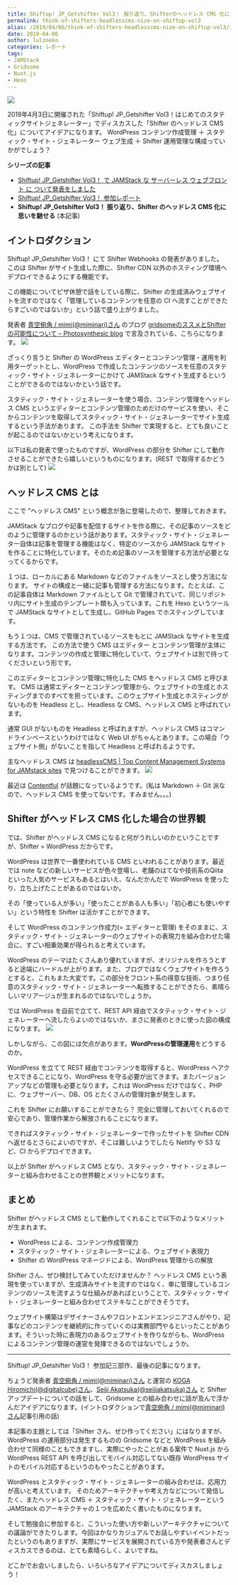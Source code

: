 ```yaml
---
title: Shiftup! JP_Getshifter Vol3！ 振り返り、Shifterのヘッドレス CMS 化に思いを馳せる
permalink: think-of-shifters-headlesscms-nize-on-shiftup-vol3
alias: /2019/04/06/think-of-shifters-headlesscms-nize-on-shiftup-vol3/index.html
date: 2019-04-06
author: lulzneko
categories: レポート
tags:
- JAMStack
- Gridsome
- Nuxt.js
- Hexo
---
```


![](/articles/assets/lulzneko/seminar/shifter/shifter.png)


2019年4月3日に開催された「Shiftup! JP_Getshifter Vol3！はじめてのスタティックサイトジェネレーター」でディスカスした「Shifter のヘッドレス CMS 化」についてアイデアになります。
WordPress コンテンツ作成管理 ＋ スタティック・サイト・ジェネレーター ウェブ生成 ＋ Shifter 運用管理な構成っていかがでしょう？

**シリーズの記事**
- [Shiftup! JP_Getshifter Vol3！ で JAMStack な サーバーレス ウェブフロント に ついて発表をしました](https://riotz.works/articles/lulzneko/2019/04/05/made-presentation-about-jamstack-at-shiftup-vol3/)
- [Shiftup! JP_Getshifter Vol3！ 参加レポート](https://riotz.works/articles/lulzneko/2019/04/03/take-seminar-on-shiftup-vol3/)
- **Shiftup! JP_Getshifter Vol3！ 振り返り、Shifter のヘッドレス CMS 化に思いを馳せる** (本記事)


## イントロダクション
Shiftup! JP_Getshifter Vol3！ にて Shifter Webhooks の発表がありました。
このは Shifter がサイト生成した際に、Shifter CDN 以外のホスティング環境へデプロイできるようにする機能です。

この機能についてピザ休憩で話をしている際に、Shifter の生成済みウェブサイトを流すのではなく「管理しているコンテンツを任意の CI へ流すことができたらすごいのではないか」という話で盛り上がりました。

発表者 [青空俯角 / mimi(@miminari)さん](https://twitter.com/miminari) のブログ [gridsomeのススメとShifterの可能性について – Photosynthesic blog](https://blog.photosynthesic.jp/2019/04/gridsome%e3%81%ae%e3%82%b9%e3%82%b9%e3%83%a1%e3%81%a8shifter%e3%81%ae%e5%8f%af%e8%83%bd%e6%80%a7%e3%81%ab%e3%81%a4%e3%81%84%e3%81%a6/) で言及されている、こちらになります。
![](/articles/assets/lulzneko/seminar/shifter/03-21.png)


ざっくり言うと Shifter の WordPress エディターとコンテンツ管理・運用を利用ターゲットとし、WordPress で作成したコンテンツのソースを任意のスタティック・サイト・ジェネレーターにかけて JAMStack なサイト生成するということができるのではないかという話です。

スタティック・サイト・ジェネレーターを使う場合、コンテンツ管理をヘッドレス CMS というエディターとコンテンツ管理のためだけのサービスを使い、そこからコンテンツを取得してスタティック・サイト・ジェネレーターでサイト生成するという手法があります。
この手法を Shifter で実現すると、とても良いことが起こるのではないかという考えになります。

以下は私の発表で使ったものですが、WordPress の部分を Shifter にして動作させることができたら嬉しいというものになります。(REST で取得するかどうかは別として)
![](/articles/assets/lulzneko/seminar/shifter/03-16.png)


## ヘッドレス CMS とは
ここで "ヘッドレス CMS" という概念が急に登場したので、整理しておきます。

JAMStack なブログや記事を配信するサイトを作る際に、その記事のソースをどのように管理するのかという話があります。スタティック・サイト・ジェネレーター自体は記事を管理する機能はなく、特定のソースから JAMStack なサイトを作ることに特化しています。そのため記事のソースを管理する方法が必要となってくるからです。

１つは、ローカルにある Markdown などのファイルをソースとし使う方法になります。
サイトの構成と一緒に記事も管理する方法になります。たとえば、この記事自体は Markdown ファイルとして Git で管理されていて、同じリポジトリ内にサイト生成のテンプレート類も入っています。これを Hexo というツールで JAMStack なサイトとして生成し、GitHub Pages でホスティングしています。

もう１つは、CMS で管理されているソースをもとに JAMStack なサイトを生成する方法です。
この方法で使う CMS はエディター とコンテンツ管理が主体になります。コンテンツの作成と管理に特化していて、ウェブサイトは別で持ってくださいという形です。

このエディターとコンテンツ管理に特化した CMS をヘッドレス CMS と呼びます。
CMS は通常エディターとコンテンツ管理から、ウェブサイトの生成とホスティングまでのすべてを担っています。このウェブサイト生成とホスティングがないものを Headless とし、Headless な CMS、ヘッドレス CMS と呼ばれています。

通常 GUI がないものを Headless と呼ばれますが、ヘッドレス CMS はコマンドラインベースというわけではなく Web UI がちゃんとあります。この場合「ウェブサイト側」がないことを指して Headless と呼ばれるようです。

主なヘッドレス CMS は [headlessCMS | Top Content Management Systems for JAMstack sites](https://headlesscms.org/) で見つけることができます。
![](/articles/assets/lulzneko/serverless/jamstack/04.png)

最近は [Contentful](https://www.contentful.com/) が話題になっているようです。(私は Markdown ＋ Git 派なので、ヘッドレス CMS を使ってないです。すみません。。。)


## Shifter がヘッドレス CMS 化した場合の世界観
では、Shifter がヘッドレス CMS になると何がうれしいのかということですが、Shifter = WordPress だからです。

WordPress は世界で一番使われている CMS といわれることがあります。最近では note などの新しいサービスが色々登場し、老舗のはてなや技術系のQiita といった人気のサービスもあるとはいえ、なんだかんだで WordPress を使ったり、立ち上げたことがあるのではないか。

その「使っている人が多い」「使ったことがある人も多い」「初心者にも使いやすい」という特性を Shifter は活かすことができます。

そして WordPress のコンテンツ作成力(= エディターと管理) をそのままに、スタティック・サイト・ジェネレーターのウェブサイトの表現力を組み合わせた場合に、すごい相乗効果が得られると考えています。

WordPress のテーマはたくさんあり優れていますが、オリジナルを作ろうとすると途端にハードルが上がります。また、ブログではなくウェブサイトを作ろうとすると、これもまた大変です。この部分をフロント系の得意な技術、つまり任意のスタティック・サイト・ジェネレーターへ転換することができたら、素晴らしいマリアージュが生まれるのではないでしょうか。

では WordPress を自前で立てて、REST API 経由でスタティック・サイト・ジェネレーターへ流したらよいのではないか、まさに発表のときに使った図の構成になります。
![](/articles/assets/lulzneko/seminar/shifter/03-16.png)

しかしながら、この図には欠点があります。**WordPressの管理運用**をどうするのか。

WordPress を立てて REST 経由でコンテンツを取得すると、WordPress へアクセスできることになり、WordPress を守る必要が出てきます。またバージョンアップなどの管理も必要となります。これは WordPress だけではなく、PHP に、ウェブサーバー、DB、OS とたくさんの管理対象が発生します。

これを Shifter にお願いすることができたら？
完全に管理しておいてくれるので安心であり、管理作業から解放されることになります。

できればスタティック・サイト・ジェネレーターで作ったサイトを Shifter CDN へ返せるとさらによいのですが、そこは難しいようでしたら Netlify や S3 など、CI からデプロイできます。

以上が Shifter がヘッドレス CMS となり、スタティック・サイト・ジェネレーターと組み合わせることの世界観とメリットになります。


## まとめ
Shifter がヘッドレス CMS として動作してくれることで以下のようなメリットが生まれます。
- WordPress による、コンテンツ作成管理力
- スタティック・サイト・ジェネレーターによる、ウェブサイト表現力
- Shifter の WordPress マネージドによる、WordPress 管理からの解放

Shifter さん、ぜひ検討してみていただけませんか？
ヘッドレス CMS という表現を使っていますが、生成済みサイトを流すのではなく、単に管理しているコンテンツのソースを流すような仕組みがあればということで、スタティック・サイト・ジェネレーターと組み合わせてステキなことができそうです。

ウェブサイト構築はデザイナーさんやフロントエンドエンジニアさんがやり、記事などのコンテンツを継続的に作っていくのは実務部門やるといったことがあります。そういった時に表現力のあるウェブサイトを作りながらも、WordPress によるコンテンツ管理の運営を発揮できるのではないでしょうか。


----

Shiftup! JP_Getshifter Vol3！ 参加記三部作、最後の記事になります。

ちょうど発表者 [青空俯角 / mimi(@miminari)さん](https://twitter.com/miminari) と運営の [KOGA Hiromichi(@digitalcube)さん](https://twitter.com/digitalcube)、[Seiji Akatsuka(@seijiakatsuka)さん](https://twitter.com/seijiakatsuka) と Shifter アップデートについての話をして、Gridsome との組み合わせに話が及んで浮かんだアイデアになります。(イントロダクションで[青空俯角 / mimi(@miminari)さん](https://twitter.com/miminari)記事引用の話)

本記事の主題としては「Shifter さん、ぜひ作ってください」にはなりますが、WordPress の運用部分は発生するものの Gridsome などと WordPress を組み合わせて同様のこともできますし、実際にやったことがある案件で Nuxt.js から WordPress REST API を呼び出してモバイル対応してない既存 WordPress サイトのモバイル対応するというのもやったことがあります。

WordPress とスタティック・サイト・ジェネレーターの組み合わせは、応用力が高いと考えています。
そのためアーキテクチャや考え方などについて発信したく、またヘッドレス CMS ＋ スタティック・サイト・ジェネレーターという JAMStack のアーキテクチャの１つを広めたく書いたものになります。

そして勉強会に参加すると、こういった使い方や新しいアーキテクチャについての議論ができたりします。今回はかなりカジュアルでお話しやすいイベントだったというのもありますが、実際にサービスを展開されている方や発表者さんとディスカスできるのは、とても素晴らしく、よいですね。

どこかでお会いしましたら、いろいろなアイデアについてディスカスしましょう！
